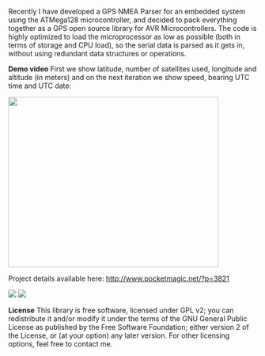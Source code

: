 Recently I have developed a GPS NMEA Parser for an embedded system using the ATMega128 microcontroller, and decided to pack everything together as a GPS open source library for AVR Microcontrollers. The code is highly optimized to load the microprocessor as low as possible (both in terms of storage and CPU load), so the serial data is parsed as it gets in, without using redundant data structures or operations.



<b>Demo video</b>
First we show latitude, number of satellites used, longitude and altitude (in meters) and on the next iteration we show speed, bearing UTC time and UTC date:

<a href='http://www.youtube.com/watch?feature=player_embedded&v=TCCFnY8f6Og' target='_blank'><img src='http://img.youtube.com/vi/TCCFnY8f6Og/0.jpg' width='425' height=344 /></a>

Project details available here: http://www.pocketmagic.net/?p=3821

[![](http://www.pocketmagic.net/wp-content/uploads/2013/02/atmega128_nmea_gps_library_0-300x199.jpg)](http://www.pocketmagic.net/?p=3821) [![](http://www.pocketmagic.net/wp-content/uploads/2013/02/atmega128_nmea_gps_library_1-300x199.jpg)](http://www.pocketmagic.net/?p=3821)



<b>License</b>
This library is free software, licensed under GPL v2; you can redistribute it and/or modify it under the terms of the GNU General Public License as published by the Free Software Foundation; either version 2 of the License, or (at your option) any later version.
For other licensing options, feel free to contact me.

